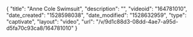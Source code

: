 {
    "title": "Anne Cole Swimsuit",
    "description": "",
    "videoid": "164781010",
    "date_created": "1528598038",
    "date_modified": "1528632959",
    "type": "captivate",
    "layout": "video",
    "url": "\/v\/9d1c88d3-08dd-4ae7-a95d-d5fa70c93ca8\/164781010"
}